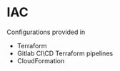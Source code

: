 # IAC
Configurations provided in

  * Terraform
  * Gitlab CI\CD Terraform pipelines
  * CloudFormation
